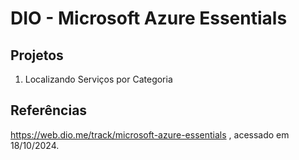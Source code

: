 # DIO - Microsoft Azure Essentials

## Projetos
1. Localizando Serviços por Categoria


## Referências
https://web.dio.me/track/microsoft-azure-essentials , acessado em 18/10/2024.